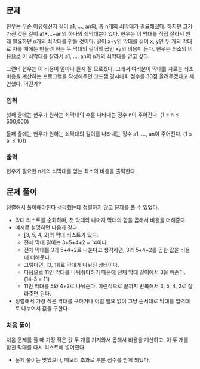 ## 문제
현우는 무슨 이유에선지 길이 a1, ..., an의, 총 n개의 쇠막대가 필요해졌다. 하지만 그가 가진 것은 길이 a1+...+an의 하나의 쇠막대뿐이었다. 현우는 이 막대를 직접 잘라서 원래 필요하던 n개의 쇠막대를 만들 것이다. 길이 x+y인 막대를 길이 x, y인 두 개의 막대로 자를 때에는 만들려 하는 두 막대의 길이의 곱인 xy의 비용이 든다. 현우는 최소의 비용으로 이 쇠막대를 잘라서 a1, ..., an의 n개의 쇠막대를 얻고 싶다.

그런데 현우는 이 비용이 얼마나 들지 잘 모르겠다. 그래서 여러분이 막대를 자르는 최소 비용을 계산하는 프로그램을 작성해주면 코드잼 경시대회 점수를 30점 올려주겠다고 제안했다. 어떤가?

### 입력
첫째 줄에는 현우가 원하는 쇠막대의 수를 나타내는 정수 n이 주어진다. (1 ≤ n ≤ 500,000)

둘째 줄에는 현우가 원하는 쇠막대의 길이를 나타내는 정수 a1, ..., an이 주어진다. (1 ≤ ai ≤ 101)

### 출력
현우가 필요한 n개의 쇠막대를 얻는 최소의 비용을 출력한다.

## 문제 풀이
정렬해서 풀이해야한다 생각했는데 정렬하지 않고 문제를 풀 수 있었다.
- 막대 리스트를 순회하며, 첫 막대와 나머지 막대의 합을 곱해서 비용을 더해준다.
- 예시로 설명하면 다음과 같다.
  - [3, 5, 4, 2]의 막대 리스트가 있다.
  - 전체 막대 길이는 3+5+4+2 = 14이다.
  - 전체 막대를 3과 5+4+2로 나눈다고 생각하면, 3과 5+4+2를 곱한 값을 비용에 더해준다.
  - 그렇다면, [3, 11]로 막대가 나눠진 상태이다.
  - 다음으로 11인 막대를 나눠줘야하기 때문에 전체 막대 길이에서 3을 빼준다. (14-3 = 11)
  - 11인 막대를 5와 4+2로 나눠준다. 이런식으로 끝까지 반복해서 3, 5, 4, 2로 잘라주면 된다.
- 정렬해서 가장 작은 막대를 구하거나 이럴 필요 없이 그냥 순서대로 막대를 입력대로 나누어서 값을 구한다.

### 처음 풀이
처음 문제를 풀 때 가장 작은 값 두 개를 가져와서 곱해서 비용을 계산하고, 이 두 개를 합친 막대를 다시 리스트에 넣어줬다.
- 문제 풀이는 맞았으나, 메모리 초과로 부분 점수를 받게 되었다.